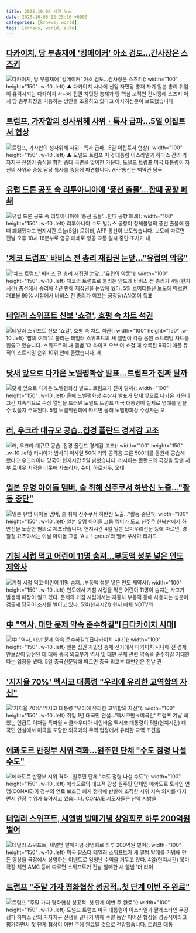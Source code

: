```yaml
---
title: 2025.10.06 세계 뉴스
date: 2025-10-06 12:25:16 +0900
categories: [krnews, world]
tags: [krnews, world, auto]
---
```

## [다카이치, 당 부총재에 '킹메이커' 아소 검토…간사장은 스즈키](https://n.news.naver.com/mnews/article/055/0001297953)

![다카이치, 당 부총재에 '킹메이커' 아소 검토…간사장은 스즈키](https://mimgnews.pstatic.net/image/origin/055/2025/10/05/1297953.jpg?type=nf220_150){: width="100" height="150" .w-10 .left}
▲ 다카이치 사나에 신임 자민당 총재 차기 일본 총리 취임이 유력시되는 다카이치 사나에 집권 자민당 총재가 당 핵심 보직인 간사장에 스즈키 이치 당 총무회장을 기용하는 방안을 조율하고 있다고 아사히신문이 보도했습니다

## [트럼프, 가자합의 성사위해 사위ㆍ특사 급파…5일 이집트서 협상](https://n.news.naver.com/mnews/article/055/0001297928)

![트럼프, 가자합의 성사위해 사위ㆍ특사 급파…5일 이집트서 협상](https://mimgnews.pstatic.net/image/origin/055/2025/10/05/1297928.jpg?type=nf220_150){: width="100" height="150" .w-10 .left}
▲ 도널드 트럼프 미국 대통령 이스라엘과 하마스 간의 가자지구 전쟁이 종식을 향한 중대 국면을 맞이한 가운데, 도널드 트럼프 미국 대통령이 자신의 사위와 중동 담당 특사를 중동에 파견합니다. AFP통신은 백악관 당국

## [유럽 드론 공포 속 리투아니아에 ‘풍선 출몰’…한때 공항 폐쇄](https://n.news.naver.com/mnews/article/056/0012042496)

![유럽 드론 공포 속 리투아니아에 ‘풍선 출몰’…한때 공항 폐쇄](https://mimgnews.pstatic.net/image/origin/056/2025/10/05/12042496.jpg?type=nf220_150){: width="100" height="150" .w-10 .left}
리투아니아 수도 빌뉴스 공항이 정체불명의 풍선 출몰에 한때 폐쇄됐다고 현지시간 오늘(5일) 로이터, AFP 통신이 보도했습니다. 보도에 따르면 전날 오후 10시 16분부로 영공 폐쇄로 항공 교통 일시 중단 조처가 내

## ['체코 트럼프' 바비스 전 총리 재집권 눈앞…"유럽의 악몽"](https://n.news.naver.com/mnews/article/008/0005260078)

!['체코 트럼프' 바비스 전 총리 재집권 눈앞…"유럽의 악몽"](https://mimgnews.pstatic.net/image/origin/008/2025/10/05/5260078.jpg?type=nf220_150){: width="100" height="150" .w-10 .left}
체코의 트럼프로 불리는 안드레 바비스 전 총리가 4일(현지시간) 총선에서 승리해 4년 만에 재집권을 눈앞에 뒀다. 5일 로이터통신 보도에 따르면 개표율 99% 시점에서 바비스 전 총리가 이끄는 긍정당(ANO)이 득표

## [테일러 스위프트 신보 '쇼걸', 호평 속 차트 석권](https://n.news.naver.com/mnews/article/422/0000788263)

![테일러 스위프트 신보 '쇼걸', 호평 속 차트 석권](https://mimgnews.pstatic.net/image/origin/422/2025/10/05/788263.jpg?type=nf220_150){: width="100" height="150" .w-10 .left}
'팝의 여제'로 불리는 테일러 스위프트의 새 앨범이 각종 음원 스트리밍 차트를 휩쓸고 있습니다. 스위프트의 새 앨범 '더 라이프 오브 어 쇼걸'에 수록된 9곡이 애플 뮤직의 스트리밍 순위 10위 안에 올랐습니다. 세

## [닷새 앞으로 다가온 노벨평화상 발표…트럼프가 진짜 탈까](https://n.news.naver.com/mnews/article/081/0003580426)

![닷새 앞으로 다가온 노벨평화상 발표…트럼프가 진짜 탈까](https://mimgnews.pstatic.net/image/origin/081/2025/10/05/3580426.jpg?type=nf220_150){: width="100" height="150" .w-10 .left}
올해 노벨평화상 수상자 발표가 닷새 앞으로 다가온 가운데 그간 지속적으로 수상 열망을 드러낸 도널드 트럼프 미국 대통령이 실제로 영예를 안을 수 있을지 주목된다. 5일 노벨위원회에 따르면 올해 노벨평화상 수상자는 오

## [러, 우크라 대규모 공습‥접경 폴란드 경계감 고조](https://n.news.naver.com/mnews/article/214/0001453609)

![러, 우크라 대규모 공습‥접경 폴란드 경계감 고조](https://mimgnews.pstatic.net/image/origin/214/2025/10/05/1453609.jpg?type=nf220_150){: width="100" height="150" .w-10 .left}
러시아가 밤사이 미사일 50여 기와 공격용 드론 500대를 동원해 공습해 왔다고 우크라이나 당국이 현지시간 5일 밝혔습니다. 러시아는 폴란드와 국경을 맞댄 서부 르비우 지역을 비롯해 자포리자, 수미, 하르키우, 오데

## [일본 유명 아이돌 멤버, 술 취해 신주쿠서 하반신 노출…"활동 중단"](https://n.news.naver.com/mnews/article/422/0000788283)

![일본 유명 아이돌 멤버, 술 취해 신주쿠서 하반신 노출…"활동 중단"](https://mimgnews.pstatic.net/image/origin/422/2025/10/05/788283.jpg?type=nf220_150){: width="100" height="150" .w-10 .left}
일본 유명 아이돌 그룹 멤버가 도쿄 신주쿠 한복판에서 하반신을 노출한 혐의로 체포됐습니다. 현지시간 4일 일본 요미우리신문 등에 따르면, 경찰청 요츠야서는 이날 아이돌 그룹 'Aぇ！group'의 멤버 쿠사마 리챠드

## [기침 시럽 먹고 어린이 11명 숨져…부동액 성분 넣은 인도 제약사](https://n.news.naver.com/mnews/article/081/0003580430)

![기침 시럽 먹고 어린이 11명 숨져…부동액 성분 넣은 인도 제약사](https://mimgnews.pstatic.net/image/origin/081/2025/10/05/3580430.jpg?type=nf220_150){: width="100" height="150" .w-10 .left}
인도에서 기침 시럽을 먹은 어린이 11명이 숨지는 사고가 발생해 파장이 일고 있다. 문제의 기침 시럽에서는 자동차 부동액 등에 사용되는 성분이 검출돼 당국이 조사를 벌이고 있다. 5일(현지시간) 현지 매체 NDTV와

## [中 "역사, 대만 문제 약속 준수하길"[日다카이치 시대]](https://n.news.naver.com/mnews/article/003/0013523612)

![中 "역사, 대만 문제 약속 준수하길"[日다카이치 시대]](https://mimgnews.pstatic.net/image/origin/003/2025/10/05/13523612.jpg?type=nf220_150){: width="100" height="150" .w-10 .left}
일본 집권 자민당 총재 선거에서 다카이치 사나에 전 경제안보상이 당선된 데 대해 중국 외교부가 역사 및 대만 문제 관련 약속을 준수하길 기대한다는 입장을 냈다. 5일 중국신문망에 따르면 중국 외교부 대변인은 전날 관

## ['지지율 70%' 멕시코 대통령 "우리에 유리한 교역합의 자신"](https://n.news.naver.com/mnews/article/001/0015666669)

!['지지율 70%' 멕시코 대통령 "우리에 유리한 교역합의 자신"](https://mimgnews.pstatic.net/image/origin/001/2025/10/06/15666669.jpg?type=nf220_150){: width="100" height="150" .w-10 .left}
취임 1년 대국민 연설…'멕시코만→미국만' 트럼프 겨냥 뼈 있는 언급도 이재림 특파원 = 클라우디아 셰인바움 멕시코 대통령이 5일(현지시간) 대국민 연설에서 미국을 포함한 외국과의 무역 협정에서 유리한 교역 조건을

## [에콰도르 반정부 시위 격화...원주민 단체 "수도 점령 나설 수도"](https://n.news.naver.com/mnews/article/052/0002256223)

![에콰도르 반정부 시위 격화...원주민 단체 "수도 점령 나설 수도"](https://mimgnews.pstatic.net/image/origin/052/2025/10/06/2256223.jpg?type=nf220_150){: width="100" height="150" .w-10 .left}
에콰도르의 대표적 강성 원주민 단체인 에콰도르 토착인 연맹(CONAIE)이 정부의 연료 보조금 폐지 정책에 반발해 조직한 시위 지속 의지를 다지면서 긴장 수위가 높아지고 있습니다. CONAIE 지도자들은 산악 지방을

## [테일러 스위프트, 새앨범 발매기념 상영회로 하루 200억원 벌어](https://n.news.naver.com/mnews/article/014/0005416561)

![테일러 스위프트, 새앨범 발매기념 상영회로 하루 200억원 벌어](https://mimgnews.pstatic.net/image/origin/014/2025/10/05/5416561.jpg?type=nf220_150){: width="100" height="150" .w-10 .left}
미국 팝스타 테일러 스위프트가 새 앨범 발매를 기념해 만든 영상을 극장에서 상영하는 이벤트로 엄청난 수익을 거두고 있다. 4일(현지시간) 북미 극장 체인 AMC 등에 따르면 스위프트가 전날 발매한 새 앨범 '더 라이

## [트럼프 "주말 가자 평화협상 성공적‥첫 단계 이번 주 완료"](https://n.news.naver.com/mnews/article/214/0001453630)

![트럼프 "주말 가자 평화협상 성공적‥첫 단계 이번 주 완료"](https://mimgnews.pstatic.net/image/origin/214/2025/10/06/1453630.jpg?type=nf220_150){: width="100" height="150" .w-10 .left}
도널드 트럼프 미국 대통령이 이스라엘과 팔레스타인 무장정파 하마스 간의 가자지구 전쟁을 끝내기 위해 주말 동안 이어진 협상을 성공적이라고 평가하면서 첫 단계 협상이 이번 주에 완료될 것으로 전망했습니다. 트럼프 대통

